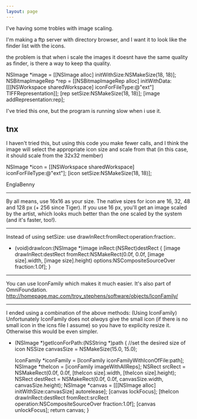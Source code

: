 ```yaml
---
layout: page
---
```




I've having some trobles with image scaling.

I'm making a ftp server with directory browser, and I want it to look like the finder list with the icons.

the problem is that when i scale the images it doesnt have the same quality as finder, is there a way to keep tha quality.

    
NSImage *image = [[NSImage alloc] initWithSize:NSMakeSize(18, 18)];
NSBitmapImageRep *rep = [[NSBitmapImageRep alloc] initWithData:
     [[[NSWorkspace sharedWorkspace] iconForFileType:@"ext"] TIFFRepresentation]];
[rep setSize:NSMakeSize(18, 18)];
[image addRepresentation:rep];


I've tried this one, but the program is running slow when i use it.

tnx
----

I haven't tried this, but using this code you make fewer calls, and I think the image will select the appropriate icon size and scale from that (in this case, it should scale from the 32x32 member)

    
NSImage *icon = [[NSWorkspace sharedWorkspace] iconForFileType:@"ext"];
[icon setSize:NSMakeSize(18, 18)];


EnglaBenny

----

By all means, use 16x16 as your size. The native sizes for icon are 16, 32, 48 and 128 px (+ 256 since Tiger). If you use 16 px, you'll get an image scaled by the artist, which looks much better than the one scaled by the system (and it's faster, too!).

----

Instead of using     setSize: use     drawInRect:fromRect:operation:fraction:.

    
- (void)drawIcon:(NSImage *)image inRect:(NSRect)destRect {
    [image drawInRect:destRect 
            fromRect:NSMakeRect(0.0f, 0.0f, [image size].width, [image size].height)
            options:NSCompositeSourceOver
            fraction:1.0f];
}



----

You can use IconFamily which makes it much easier. It's also part of OmniFoundation.
http://homepage.mac.com/troy_stephens/software/objects/IconFamily/

----

I ended using a combination of the above methods: (Using IconFamily)
Unfortunately IconFamily does not _always_ give the small icon (if there is no small icon in the icns file I assume) so you have to explicity resize it. Otherwise this would be even simpler.

    

- (NSImage *)getIconForPath:(NSString *)path {
	//set the desired size of icon
	NSSize canvasSize = NSMakeSize(15.0, 15.0);

	IconFamily *iconFamily = [IconFamily iconFamilyWithIconOfFile:path];
	NSImage *theIcon = [iconFamily imageWithAllReps];
	NSRect srcRect = NSMakeRect(0.0f, 0.0f, [theIcon size].width, [theIcon size].height);
	NSRect destRect = NSMakeRect(0.0f, 0.0f, canvasSize.width, canvasSize.height);
	NSImage *canvas = [[[NSImage alloc] initWithSize:canvasSize] autorelease];
	[canvas lockFocus];
	[theIcon drawInRect:destRect fromRect:srcRect
			 operation:NSCompositeSourceOver fraction:1.0f];
	[canvas unlockFocus];
	return canvas;
}

